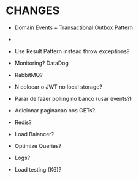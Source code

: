 # CHANGES

- Domain Events + Transactional Outbox Pattern
- 

- Use Result Pattern instead throw exceptions?
- Monitoring? DataDog
- RabbitMQ?
- N colocar o JWT no local storage?
- Parar de fazer polling no banco (usar events?)
- Adicionar paginacao nos GETs?
- Redis?
- Load Balancer?
- Optimize Queries?
- Logs?
- Load testing (K6)?
